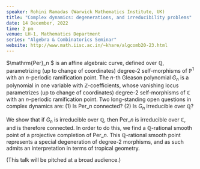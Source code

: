 ```yaml
---
speaker: Rohini Ramadas (Warwick Mathematics Institute, UK)
title: "Complex dynamics: degenerations, and irreducibility problems"
date: 14 December, 2022
time: 2 pm
venue: LH-1, Mathematics Department
series: "Algebra & Combinatorics Seminar"
website: http://www.math.iisc.ac.in/~khare/algcomb20-23.html
---
```


$\mathrm{Per}\_n $ is an affine algebraic curve, defined over $\mathbb Q$,
parametrizing (up to change of coordinates) degree-$2$ self-morphisms of
$\mathbb P^1$ with an $n$-periodic ramification point. The $n$-th Gleason
polynomial $G_n$ is a polynomial in one variable with $\mathbb
Z$-coefficients, whose vanishing locus parametrizes (up to change of
coordinates) degree-$2$ self-morphisms of $\mathbb C$ with an
$n$-periodic ramification point. Two long-standing open questions in
complex dynamics are: (1) Is $\mathrm{Per}\_n$ connected? (2) Is $G_n$
irreducible over $\mathbb Q$?

We show that if $G_n$ is irreducible over $\mathbb Q$, then
$\mathrm{Per}\_n$ is irreducible over $\mathbb C$, and is therefore
connected. In order to do this, we find a $\mathbb Q$-rational smooth
point of a projective completion of $\mathrm{Per}\_n$. This $\mathbb
Q$-rational smooth point represents a special degeneration of degree-$2$
morphisms, and as such admits an interpretation in terms of tropical
geometry.

(This talk will be pitched at a broad audience.)
